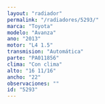```yaml
---
layout: "radiador"
permalink: "/radiadores/5293/"
marca: "Toyota"
modelo: "Avanza"
ano: "2013"
motor: "L4 1.5"
transmision: "Automática"
parte: "PA011856"
clima: "Con clima"
alto: "16 11/16"
ancho: "22"
observaciones: ""
id: "5293"
---
```


